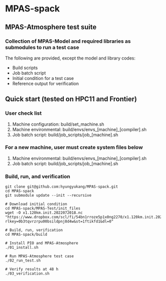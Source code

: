 # MPAS-spack
## MPAS-Atmosphere test suite
### Collection of MPAS-Model and required libraries as submodules to run a test case
The following are provided, except the model and library codes:
- Build scripts
- Job batch script
- Initial condition for a test case
- Reference output for verification  

## Quick start (tested on HPC11 and Frontier)

### User check list
1. Machine configuration: build/set_machine.sh
2. Machine environmental: build/envs/envs_[machine]_[compiler].sh
3. Job batch script: build/job_scripts/job_[machine].sh

### For a new machine, user must create system files below
1. Machine environmental: build/envs/envs_[machine]_[compiler].sh
2. Job batch script: build/job_scripts/job_[machine].sh

### Build, run, and verification

```
git clone git@github.com:hyungyukang/MPAS-spack.git
cd MPAS-spack
git submodule update --init --recursive

# Download initial condition
cd MPAS-spack/MPAS-Test/init_files
wget -O x1.120km.init.2022072018.nc "https://www.dropbox.com/scl/fi/54bn1rroze5p1x0ng2270/x1.120km.init.2022072018.nc?rlkey=0b3tqvrzrpu00bsildpnj8d4w&st=1ftikfd1&dl=0"

# Build, run, verification
cd MPAS-spack/build

# Install PIO and MPAS-Atmosphere
./01_install.sh

# Run MPAS-Atmosphere test case
./02_run_test.sh

# Verify results at 48 h
./03_verification.sh
```
